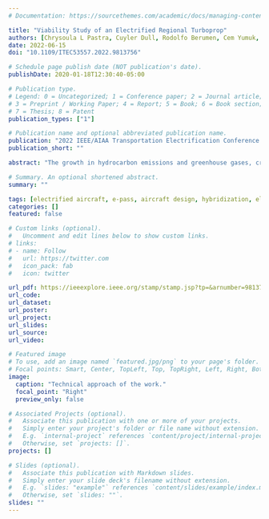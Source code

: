 ```yaml
---
# Documentation: https://sourcethemes.com/academic/docs/managing-content/

title: "Viability Study of an Electrified Regional Turboprop"
authors: [Chrysoula L Pastra, Cuyler Dull, Rodolfo Berumen, Cem Yumuk, Gokcin Cinar, Dimitri N Mavris]
date: 2022-06-15
doi: "10.1109/ITEC53557.2022.9813756"

# Schedule page publish date (NOT publication's date).
publishDate: 2020-01-18T12:30:40-05:00

# Publication type.
# Legend: 0 = Uncategorized; 1 = Conference paper; 2 = Journal article;
# 3 = Preprint / Working Paper; 4 = Report; 5 = Book; 6 = Book section;
# 7 = Thesis; 8 = Patent
publication_types: ["1"]

# Publication name and optional abbreviated publication name.
publication: "2022 IEEE/AIAA Transportation Electrification Conference and Electric Aircraft Technologies Symposium (ITEC+EATS)"
publication_short: ""

abstract: "The growth in hydrocarbon emissions and greenhouse gases, created by the aviation industry, has led to the demand of multilateral efforts to investigate ways to reduce aviation’s effect on the environment. One of these efforts explores electrification of propulsion systems as a means to decrease fuel consumption and thus hydrocarbon emissions. In this report, the hybridization of regional turboprops is investigated. Here, it is argued that the hybridization of the regional class will enhance the technology and systems readiness levels to enable the hybridization of the single-aisle market, which represents a substantial portion of all aviation emissions. To assess the viability of a hybridized turboprop, a fuel-burn comparison is made between a notional 74-passenger turboprop fitted with 2030, 2040, and 2050 technologies and their respective hybridized versions. For this analysis, technologies are modeled as high-level scaling factors of weight, propulsion, and aerodynamics characteristics. Based on the analyses of the models, it was seen that a 2050 hybridized concept resulted in a 5.90% fuel reduction, on its typical mission, and 3.93%, on its design mission, when compared to the BIC non-hybridized counterparts. This level of fuel burn reduction could have a large impact in today’s carbon dioxide emissions reduction efforts."

# Summary. An optional shortened abstract.
summary: ""

tags: [electrified aircraft, e-pass, aircraft design, hybridization, electrified powertrain flight demonstration, power management, regional aircraft]
categories: []
featured: false

# Custom links (optional).
#   Uncomment and edit lines below to show custom links.
# links:
# - name: Follow
#   url: https://twitter.com
#   icon_pack: fab
#   icon: twitter

url_pdf: https://ieeexplore.ieee.org/stamp/stamp.jsp?tp=&arnumber=9813756
url_code:
url_dataset:
url_poster:
url_project:
url_slides:
url_source:
url_video:

# Featured image
# To use, add an image named `featured.jpg/png` to your page's folder. 
# Focal points: Smart, Center, TopLeft, Top, TopRight, Left, Right, BottomLeft, Bottom, BottomRight.
image:
  caption: "Technical approach of the work."
  focal_point: "Right"
  preview_only: false

# Associated Projects (optional).
#   Associate this publication with one or more of your projects.
#   Simply enter your project's folder or file name without extension.
#   E.g. `internal-project` references `content/project/internal-project/index.md`.
#   Otherwise, set `projects: []`.
projects: []

# Slides (optional).
#   Associate this publication with Markdown slides.
#   Simply enter your slide deck's filename without extension.
#   E.g. `slides: "example"` references `content/slides/example/index.md`.
#   Otherwise, set `slides: ""`.
slides: ""
---
```


